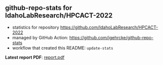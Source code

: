 ## github-repo-stats for IdahoLabResearch/HPCACT-2022

- statistics for repository https://github.com/IdahoLabResearch/HPCACT-2022
- managed by GitHub Action: https://github.com/jgehrcke/github-repo-stats
- workflow that created this README: `update-stats`

**Latest report PDF**: [report.pdf](https://github.com/idaholab/repository-statistics/raw/main/IdahoLabResearch/HPCACT-2022/latest-report/report.pdf)

